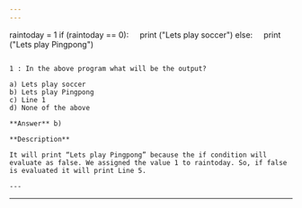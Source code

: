 ```yaml
---
---


```
raintoday = 1
if (raintoday == 0):
    print ("Lets play soccer")
else:
    print ("Lets play Pingpong")
```

1 : In the above program what will be the output?  

a) Lets play soccer  
b) Lets play Pingpong  
c) Line 1  
d) None of the above  

**Answer** b) 

**Description**

It will print “Lets play Pingpong” because the if condition will evaluate as false. We assigned the value 1 to raintoday. So, if false is evaluated it will print Line 5.  

---
```

---


```

